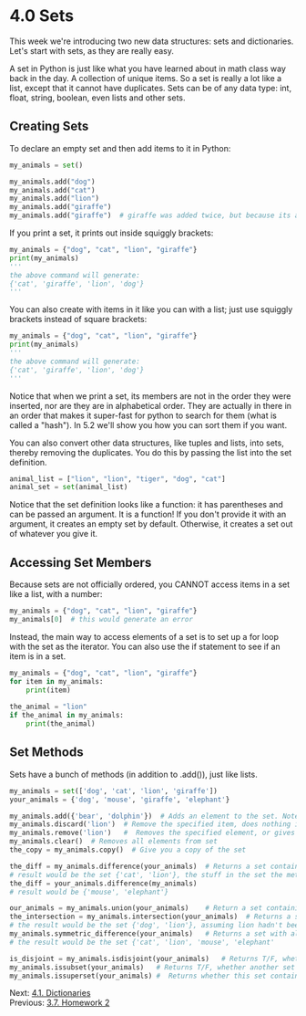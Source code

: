 # 4.0 Sets

This week we're introducing two new data structures: sets and dictionaries. Let's start with 
sets, as they are really easy.

A set in Python is just like what you have learned about in math class way back in the day. 
A collection of unique items. So a set is really a lot like a list, except that it cannot 
have duplicates. Sets can be of any data type: int, float, string, boolean, even lists and other sets.

## Creating Sets

To declare an empty set and then add items to it in Python:
```python
my_animals = set()

my_animals.add("dog")
my_animals.add("cat")
my_animals.add("lion")
my_animals.add("giraffe")
my_animals.add("giraffe")  # giraffe was added twice, but because its a set this will be ignored.
```

If you print a set, it prints out inside squiggly brackets:
```python
my_animals = {"dog", "cat", "lion", "giraffe"}
print(my_animals) 
'''
the above command will generate:
{'cat', 'giraffe', 'lion', 'dog'}
'''
```
You can also create with items in it like you can with a list; just use squiggly brackets instead of square brackets:
```python
my_animals = {"dog", "cat", "lion", "giraffe"}
print(my_animals)
'''
the above command will generate:
{'cat', 'giraffe', 'lion', 'dog'}
'''
```
Notice that when we print a set, its members are not in the order they were inserted, nor are they are in alphabetical 
order. They are actually in there in an order that makes it super-fast for python to search for them (what is called 
a "hash"). In 5.2 we'll show you how you can sort them if you want.

You can also convert other data structures, like tuples and lists, into sets, thereby removing the duplicates. You do 
this by passing the list into the set definition.
```python
animal_list = ["lion", "lion", "tiger", "dog", "cat"]
animal_set = set(animal_list)
```
Notice that the set definition looks like a function: it has 
parentheses and can be passed an argument. It is a function! If you don't provide it with an argument, it creates an
empty set by default. Otherwise, it creates a set out of whatever you give it.

## Accessing Set Members

Because sets are not officially ordered, you CANNOT access items in a set like a list, with a number:
```python
my_animals = {"dog", "cat", "lion", "giraffe"}
my_animals[0]  # this would generate an error
```

Instead, the main way to access elements of a set is to set up a for loop with the set as the iterator. You can also
use the if statement to see if an item is in a set.
```python
my_animals = {"dog", "cat", "lion", "giraffe"}
for item in my_animals:
    print(item)
    
the_animal = "lion"
if the_animal in my_animals:
    print(the_animal)
```

## Set Methods

Sets have a bunch of methods (in addition to .add()), just like lists.
```python
my_animals = set(['dog', 'cat', 'lion', 'giraffe'])
your_animals = {'dog', 'mouse', 'giraffe', 'elephant'}

my_animals.add({'bear', 'dolphin'})  # Adds an element to the set. Note you can add other sets
my_animals.discard('lion')	# Remove the specified item, does nothing if not in set
my_animals.remove('lion')	#  Removes the specified element, or gives error if not in set
my_animals.clear()  # Removes all elements from set
the_copy = my_animals.copy()  # Give you a copy of the set

the_diff = my_animals.difference(your_animals)  # Returns a set containing the difference between two or more sets
# result would be the set {'cat', 'lion'}, the stuff in the set the method was used for that aren't in the one passed in
the_diff = your_animals.difference(my_animals)
# result would be {'mouse', 'elephant'}

our_animals = my_animals.union(your_animals)	# Return a set containing the union of the two sets
the_intersection = my_animals.intersection(your_animals)  # Returns a set that is the intersection of the two sets
# the result would be the set {'dog', 'lion'}, assuming lion hadn't been removed or my_animals cleared
my_animals.symmetric_difference(your_animals)	# Returns a set with all items not in both sets
# the result would be the set {'cat', 'lion', 'mouse', 'elephant'

is_disjoint = my_animals.isdisjoint(your_animals)	# Returns T/F, whether two sets have an intersection or not
my_animals.issubset(your_animals)	# Returns T/F, whether another set contains this set or not
my_animals.issuperset(your_animals)	#  Returns whether this set contains another set or not
```

Next: [4.1. Dictionaries](4.1.%20Dictionaries.md)<br>
Previous: [3.7. Homework 2](../CH03/3.7.%20Homework%201.md)
